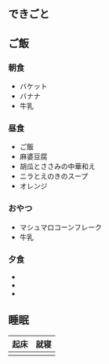 ## できごと

## ご飯

### 朝食
- バケット
- バナナ
- 牛乳

### 昼食
- ご飯
- 麻婆豆腐
- 胡瓜とささみの中華和え
- ニラとえのきのスープ
- オレンジ

### おやつ
- マシュマロコーンフレーク
- 牛乳

### 夕食
- 
- 
- 

## 睡眠
|起床|就寝|
|-|-|
|||
